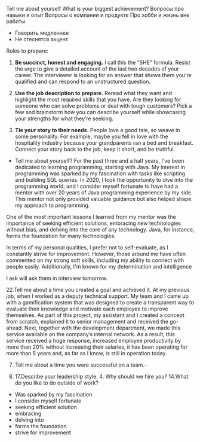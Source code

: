 Tell me about yourself 
What is your biggest achievement? 
Вопросы про навыки и опыт 
Вопросы о компании и продукте
Про хобби и жизнь вне работы

- Говорить медленнее
- Не стеснятся акцент

Rules to prepare:

1) **Be succinct, honest and engaging.**
I call this the “SHE” formula. Resist the urge to give a detailed account of the last two decades of your career. The interviewer is looking for an answer that shows them you're qualified and can respond to an unstructured question.

2) **Use the job description to prepare.**
Reread what they want and highlight the most required skills that you have. Are they looking for someone who can solve problems or deal with tough customers? Pick a few and brainstorm how you can describe yourself while showcasing your strengths for what they’re seeking.

3) **Tie your story to their needs.**
People love a good tale, so weave in some personality. For example, maybe you fell in love with the hospitality industry because your grandparents ran a bed and breakfast. Connect your story back to the job, keep it short, and be truthful.


- Tell me about yourself?
For the past three and a half years, I've been dedicated to learning programming, starting with Java. My interest in programming was sparked by my fascination with tasks like scripting and building SQL queries. In 2020, I took the opportunity to dive into the programming world, and I consider myself fortunate to have had a mentor with over 20 years of Java programming experience by my side. This mentor not only provided valuable guidance but also helped shape my approach to programming.

One of the most important lessons I learned from my mentor was the importance of seeking efficient solutions, embracing new technologies without bias, and delving into the core of any technology. Java, for instance, forms the foundation for many technologies.

In terms of my personal qualities, I prefer not to self-evaluate, as I constantly strive for improvement. However, those around me have often commented on my strong soft skills, including my ability to connect with people easily. Additionally, I'm known for my determination and intelligence



I ask will ask them in interview tomorrow. 

22.Tell me about a time you created a goal and achieved it.
At my previous job, when I worked as a deputy technical support. My team and I came up with a gamification system that was designed to create a transparent way to evaluate their knowledge and motivate each employee to improve themselves.
As part of this project, my assistant and I created a concept from scratch, explained it to senior management and received the go-ahead. Next, together with the development department, we made this service available on the company’s internal network. As a result, this service received a huge response, increased employee productivity by more than 20% without increasing their salaries, it has been operating for more than 5 years and, as far as I know, is still in operation today.

7. Tell me about a time you were successful on a team.-

9. 17.Describe your leadership style. 4. Why should we hire you? 14.What do you like to do outside of work?

- Was sparked by my fascination
- I consider myself fortunate
- seeking efficient solution
- embracing
- delving into
- forms the foundation
- strive for improvement


